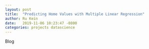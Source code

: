 ```yaml
---
layout: post
title:  "Predicting Home Values with Multiple Linear Regression"
author: Ru Keïn
date:   2019-11-06 10:23:47 -0800
categories: projects datascience
---
```


Blog

